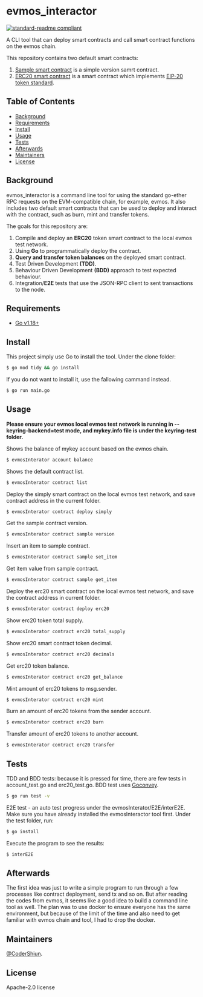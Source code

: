 # evmos_interactor

[![standard-readme compliant](https://img.shields.io/badge/readme%20style-standard-brightgreen.svg?style=flat-square)](https://github.com/RichardLitt/standard-readme)

A CLI tool that can deploy smart contracts and call smart contract functions on the evmos chain.

This repository contains two default smart contracts:
1. [Sample smart contract](https://github.com/CoderShiun/evmos_interactor/blob/main/contracts/sample/Sample.sol) is a simple version samrt contract.
2. [ERC20 smart contract](https://github.com/CoderShiun/evmos_interactor/blob/main/contracts/erc20/ERC20.sol) is a smart contract which implements [EIP-20 token standard](https://eips.ethereum.org/EIPS/eip-20).

## Table of Contents
- [Background](#background)
- [Requirements](#requirements)
- [Install](#install)
- [Usage](#usage)
- [Tests](#tests)
- [Afterwards](#afterwards)
- [Maintainers](#maintainers)
- [License](#license)

## Background
evmos_interactor is a command line tool for using the standard go-ether RPC requests on the EVM-compatible chain, for example, evmos. It also includes two default smart contracts that can be used to deploy and interact with the contract, such as burn, mint and transfer tokens.

The goals for this repository are:
1. Compile and deploy an **ERC20** token smart contract to the local evmos test network.
2. Using **Go** to programmatically deploy the contract.
3. **Query and transfer token balances** on the deployed smart contract.
4. Test Driven Development **(TDD)**.
5. Behaviour Driven Development **(BDD)** approach to test expected behaviour.
6. Integration/**E2E** tests that use the JSON-RPC client to sent transactions to the node.

## Requirements
- [Go v1.18+](https://go.dev/)

## Install
This project simply use Go to install the tool.
Under the clone folder:
```sh
$ go mod tidy && go install
```
If you do not want to install it, use the fallowing cammand instead.
```sh
$ go run main.go
```

## Usage
**Please ensure your evmos local evmos test network is running in --keyring-backend=test mode, and mykey.info file is under the keyring-test folder.**

Shows the balance of mykey account based on the evmos chain.
```sh
$ evmosInterator account balance
```
Shows the default contract list.
```sh
$ evmosInterator contract list
```
Deploy the simply smart contract on the local evmos test network, and save contract address in the current folder.
```sh
$ evmosInterator contract deploy simply
```
Get the sample contract version.
```sh
$ evmosInterator contract sample version
```
Insert an item to sample contract.
```sh
$ evmosInterator contract sample set_item
```
Get item value from sample contract.
```sh
$ evmosInterator contract sample get_item
```
Deploy the erc20 smart contract on the local evmos test network, and save the contract address in current folder.
```sh
$ evmosInterator contract deploy erc20
```
Show erc20 token total supply.
```sh
$ evmosInterator contract erc20 total_supply
```
Show erc20 smart contract token decimal.
```sh
$ evmosInterator contract erc20 decimals
```
Get erc20 token balance.
```sh
$ evmosInterator contract erc20 get_balance
```
Mint amount of erc20 tokens to msg.sender.
```sh
$ evmosInterator contract erc20 mint
```
Burn an amount of erc20 tokens from the sender account.
```sh
$ evmosInterator contract erc20 burn
```
Transfer amount of erc20 tokens to another account.
```sh
$ evmosInterator contract erc20 transfer
```

## Tests
TDD and BDD tests: because it is pressed for time, there are few tests in account_test.go and erc20_test.go. BDD test uses [Goconvey](https://github.com/smartystreets/goconvey). 
```sh
$ go run test -v
```
E2E test - an auto test progress under the evmosInterator/E2E/interE2E. Make sure you have already installed the evmosInteractor tool first. 
Under the test folder, run:
```sh
$ go install
```
Execute the program to see the results:
```sh
$ interE2E 
```

## Afterwards

The first idea was just to write a simple program to run through a few processes like contract deployment, send tx and so on. But after reading the codes from evmos, it seems like a good idea to build a command line tool as well. The plan was to use docker to ensure everyone has the same environment, but because of the limit of the time and also need to get familiar with evmos chain and tool, I had to drop the docker.

## Maintainers
[@CoderShiun](https://github.com/CoderShiun).

## License
Apache-2.0 license
